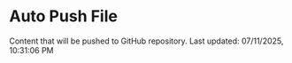 # Auto Push File

Content that will be pushed to GitHub repository.
Last updated: 07/11/2025, 10:31:06 PM